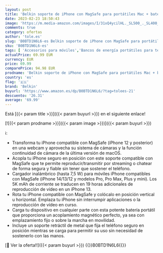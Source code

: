 ```yaml
---
layout: post
title: 'Belkin soporte de iPhone con MagSafe para portátiles Mac + batería externa magnética de 5000 mAh con soporte extraíble  acoplamiento magnético para usar la cámara de continuidad y power bank  blanco'
date: 2023-02-23 18:50:43
image: 'https://m.media-amazon.com/images/I/31xQ4ycilHL._SL500_._SL400_.jpg'
comments: true
category: ofertas
author: 'tole.es'
slug: 'B0BTD1N6L6-es Belkin soporte de iPhone con MagSafe para portátiles Mac +...'
sku: 'B0BTD1N6L6-es'
tags: [ 'Accesorios para móviles','Bancos de energía portátiles para teléfonos móviles','Cargadores para móviles','Comunicación móvil y accesorios','Electrónica','belkin','iphone','🇪🇸', ]
actualPrice: 69.99 EUR
currency: EUR
price: 69.99
comparePrice: 94.98 EUR
prodname: 'Belkin soporte de iPhone con MagSafe para portátiles Mac + batería externa magnética de 5000 mAh con soporte extraíble  acoplamiento magnético para usar la cámara de continuidad y power bank  blanco'
country: 'es'
flag: '🇪🇸'
brand: 'Belkin'
buyurl: 'https://www.amazon.es/dp/B0BTD1N6L6/?tag=tolees-21'
descuento: '26.31'
average: '69.99'
---
```


Está [{{< param title >}}]({{< param buyurl >}}) en el siguiente enlace!

[![{{< param prodname >}}]({{< param image >}})]({{< param buyurl >}})

ℹ️:

- Transforma tu iPhone compatible con MagSafe (iPhone 12 y posterior) en una webcam y aprovecha su sistema de cámaras y la función continuidad de cámara de la última versión de macOS.
- Acopla tu iPhone seguro en posición con este soporte compatible con MagSafe que te permite reproducir/transmitir por streaming o chatear de forma segura y fiable sin tener que sostener el teléfono.
- Cargador inalámbrico (hasta 7,5 W) para móviles iPhone compatibles con MagSafe (iPhone 14/13/12 y modelos Pro, Pro Max, Plus y mini). Los 5K mAh de corriente se traducen en 19 horas adicionales de reproducción de vídeo en un iPhone 13.
- Rota tu iPhone compatible con MagSafe y colócalo en posición vertical u horizontal. Emplaza tu iPhone sin interrumpir aplicaciones o la reproducción de vídeo en curso.
- Carga tu dispositivo en cualquier parte con esta potente batería portátil que proporciona un acoplamiento magnético perfecto, ya sea con emplazamiento fijo o sobre la marcha en movilidad.
- Incluye un soporte retráctil de metal que fija el teléfono seguro en posición mientras se carga para permitir su uso sin necesidad de sostenerlo con las manos.

[🛒 Ver la oferta!!]({{< param buyurl >}})
{{<world>}}B0BTD1N6L6{{</world>}}
